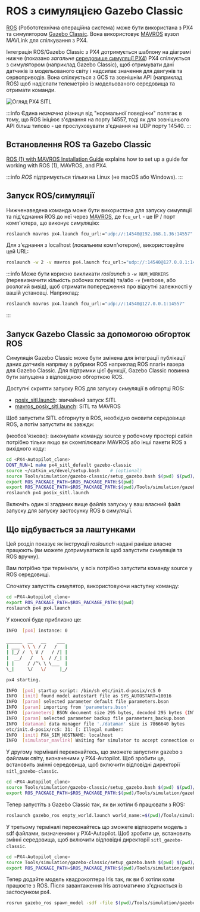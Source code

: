 # ROS з симуляцією Gazebo Classic

[ROS](../ros/README.md) (Робототехнічна операційна система) може бути використана з PX4 та симулятором [Gazebo Classic](../sim_gazebo_classic/README.md). Вона використовує [MAVROS](../ros/mavros_installation.md) вузол MAVLink для спілкування з PX4.

Інтеграція ROS/Gazebo Classic з PX4 дотримується шаблону на діаграмі нижче (показано _загальне_ [середовище симуляції PX4](../simulation/README.md#sitl-simulation-environment)) PX4 спілкується з симулятором (наприклад Gazebo Classic), щоб отримувати дані датчиків із модельованого світу і надсилає значення для двигунів та сервоприводів. Вона спілкується з GCS та зовнішнім API (наприклад ROS) щоб надіслати телеметрію із модельованого середовища та отримати команди.

![Огляд PX4 SITL](../../assets/simulation/px4_sitl_overview.png)

:::info Єдина _незначна_ різниця від "нормальної поведінки" полягає в тому, що ROS ініціює з'єднання на порту 14557, тоді як для зовнішнього API більш типово - це прослуховувати з'єднання на UDP порту 14540.
:::

## Встановлення ROS та Gazebo Classic

[ROS (1) with MAVROS Installation Guide](../ros/mavros_installation.md) explains how to set up a guide for working with ROS (1), MAVROS, and PX4.

:::info _ROS_ підтримується тільки на Linux (не macOS або Windows).
:::

## Запуск ROS/симуляції

Нижченаведена команда може бути використана для запуску симуляції та під'єднання ROS до неї через [MAVROS](../ros/mavros_installation.md), де `fcu_url` - це IP / порт комп'ютера, що виконує симуляцію:

```sh
roslaunch mavros px4.launch fcu_url:="udp://:14540@192.168.1.36:14557"
```

Для з'єднання з localhost (локальним комп'ютером), використовуйте цей URL:

```sh
roslaunch -w 2 -v mavros px4.launch fcu_url:="udp://:14540@127.0.0.1:14557"
```

:::info Може бути корисно викликати _roslaunch_ з `-w NUM_WORKERS` (перевизначити кількість робочих потоків) та/або `-v` (verbose, або розлогий вивід), щоб отримати попередження про відсутні залежності у вашій установці. Наприклад:

```sh
roslaunch mavros px4.launch fcu_url:="udp://:14540@127.0.0.1:14557"
```

:::

## Запуск Gazebo Classic за допомогою обгорток ROS

Симуляція Gazebo Classic може бути змінена для інтеграції публікації даних датчиків напряму в рубрики ROS наприклад ROS плагін лазера для Gazebo Classic. Для підтримки цієї функції, Gazebo Classic повинна бути запущена з відповідною обгорткою ROS.

Доступні скрипти запуску ROS для запуску симуляції в обгортці ROS:

- [posix_sitl.launch](https://github.com/PX4/PX4-Autopilot/blob/release/1.15/launch/posix_sitl.launch): звичайний запуск SITL
- [mavros_posix_sitl.launch](https://github.com/PX4/PX4-Autopilot/blob/release/1.15/launch/mavros_posix_sitl.launch): SITL та MAVROS

Щоб запустити SITL обгорнуту в ROS, необхідно оновити середовище ROS, а потім запустити як завжди:

(необов'язково): виконувати команду source у робочому просторі catkin потрібно тільки якщо ви скомпілювали MAVROS або інші пакети ROS з вихідного коду:

```sh
cd <PX4-Autopilot_clone>
DONT_RUN=1 make px4_sitl_default gazebo-classic
source ~/catkin_ws/devel/setup.bash    # (optional)
source Tools/simulation/gazebo-classic/setup_gazebo.bash $(pwd) $(pwd)/build/px4_sitl_default
export ROS_PACKAGE_PATH=$ROS_PACKAGE_PATH:$(pwd)
export ROS_PACKAGE_PATH=$ROS_PACKAGE_PATH:$(pwd)/Tools/simulation/gazebo-classic/sitl_gazebo-classic
roslaunch px4 posix_sitl.launch
```

Включіть один зі згаданих вище файлів запуску у ваш власний файл запуску для запуску застосунку ROS в симуляції.

## Що відбувається за лаштунками

Цей розділ показує як інструкції _roslaunch_ надані раніше власне працюють (ви можете дотримуватися їх щоб запустити симуляція та ROS вручну).

Вам потрібно три термінали, у всіх потрібно запустити команду source у ROS середовищі.

Спочатку запустіть симулятор, використовуючи наступну команду:

```sh
cd <PX4-Autopilot_clone>
export ROS_PACKAGE_PATH=$ROS_PACKAGE_PATH:$(pwd)
roslaunch px4 px4.launch
```

У консолі буде приблизно це:

```sh
INFO  [px4] instance: 0

______  __   __    ___
| ___ \ \ \ / /   /   |
| |_/ /  \ V /   / /| |
|  __/   /   \  / /_| |
| |     / /^\ \ \___  |
\_|     \/   \/     |_/

px4 starting.

INFO  [px4] startup script: /bin/sh etc/init.d-posix/rcS 0
INFO  [init] found model autostart file as SYS_AUTOSTART=10016
INFO  [param] selected parameter default file parameters.bson
INFO  [param] importing from 'parameters.bson'
INFO  [parameters] BSON document size 295 bytes, decoded 295 bytes (INT32:12, FLOAT:3)
INFO  [param] selected parameter backup file parameters_backup.bson
INFO  [dataman] data manager file './dataman' size is 7866640 bytes
etc/init.d-posix/rcS: 31: [: Illegal number:
INFO  [init] PX4_SIM_HOSTNAME: localhost
INFO  [simulator_mavlink] Waiting for simulator to accept connection on TCP port 4560
```

У другому терміналі переконайтесь, що зможете запустити gazebo з файлами світу, визначеними у PX4-Autopilot. Щоб зробити це, встановить змінні середовища, щоб включити відповідні директорії `sitl_gazebo-classic`.

```sh
cd <PX4-Autopilot_clone>
source Tools/simulation/gazebo-classic/setup_gazebo.bash $(pwd) $(pwd)/build/px4_sitl_default
export ROS_PACKAGE_PATH=$ROS_PACKAGE_PATH:$(pwd)/Tools/simulation/gazebo-classic/sitl_gazebo-classic
```

Тепер запустіть з Gazebo Classic так, як ви хотіли б працювати з ROS:

```sh
roslaunch gazebo_ros empty_world.launch world_name:=$(pwd)/Tools/simulation/gazebo-classic/sitl_gazebo-classic/worlds/empty.world
```

У третьому терміналі переконайтесь що зможете відтворити модель з sdf файлами, визначеними у PX4-Autopilot. Щоб зробити це, встановить змінні середовища, щоб включити відповідні директорії `sitl_gazebo-classic`.

```sh
cd <PX4-Autopilot_clone>
source Tools/simulation/gazebo-classic/setup_gazebo.bash $(pwd) $(pwd)/build/px4_sitl_default
export ROS_PACKAGE_PATH=$ROS_PACKAGE_PATH:$(pwd)/Tools/simulation/gazebo-classic/sitl_gazebo-classic
```

Тепер додайте модель квадрокоптера Iris так, як ви б хотіли коли працюєте з ROS. Після завантаження Iris автоматично з'єднається із застосунком px4.

```sh
rosrun gazebo_ros spawn_model -sdf -file $(pwd)/Tools/simulation/gazebo-classic/sitl_gazebo-classic/models/iris/iris.sdf -model iris -x 0 -y 0 -z 0 -R 0 -P 0 -Y 0
```
